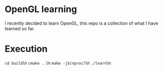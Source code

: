 # OpenGL learning
I recently decided to learn OpenGL, this repo is a collection of what I have learned so far.

# Execution
`cd build`\n
`cmake ..`\n
`make -j$(nproc)`\n
`./learn`\n
